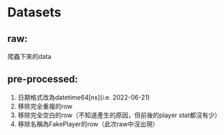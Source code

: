# Datasets
## raw:
爬蟲下來的data

## pre-processed:
1. 日期格式改為datetime64[ns](i.e. 2022-06-21)
2. 移除完全重複的row
3. 移除完全空白的row（不知道產生的原因，但前後的player stat都沒有少）
4. 移除名稱為FakePlayer的row（此次raw中沒出現）
 

